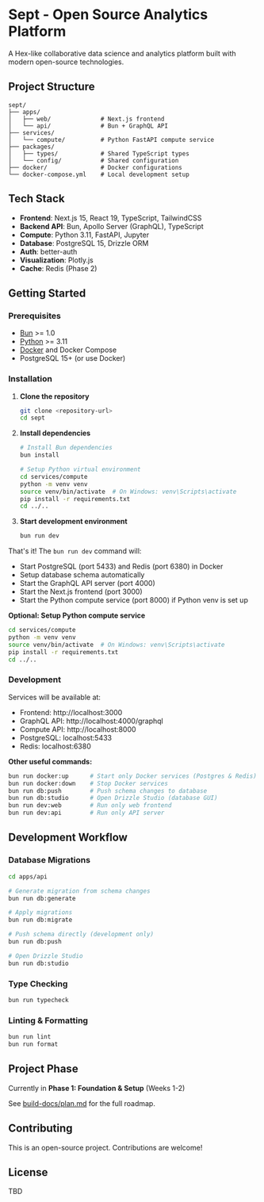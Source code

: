 # Sept - Open Source Analytics Platform

A Hex-like collaborative data science and analytics platform built with modern open-source technologies.

## Project Structure

```
sept/
├── apps/
│   ├── web/              # Next.js frontend
│   └── api/              # Bun + GraphQL API
├── services/
│   └── compute/          # Python FastAPI compute service
├── packages/
│   ├── types/            # Shared TypeScript types
│   └── config/           # Shared configuration
├── docker/               # Docker configurations
└── docker-compose.yml    # Local development setup
```

## Tech Stack

- **Frontend**: Next.js 15, React 19, TypeScript, TailwindCSS
- **Backend API**: Bun, Apollo Server (GraphQL), TypeScript
- **Compute**: Python 3.11, FastAPI, Jupyter
- **Database**: PostgreSQL 15, Drizzle ORM
- **Auth**: better-auth
- **Visualization**: Plotly.js
- **Cache**: Redis (Phase 2)

## Getting Started

### Prerequisites

- [Bun](https://bun.sh) >= 1.0
- [Python](https://python.org) >= 3.11
- [Docker](https://docker.com) and Docker Compose
- PostgreSQL 15+ (or use Docker)

### Installation

1. **Clone the repository**
   ```bash
   git clone <repository-url>
   cd sept
   ```

2. **Install dependencies**
   ```bash
   # Install Bun dependencies
   bun install

   # Setup Python virtual environment
   cd services/compute
   python -m venv venv
   source venv/bin/activate  # On Windows: venv\Scripts\activate
   pip install -r requirements.txt
   cd ../..
   ```

3. **Start development environment**
   ```bash
   bun run dev
   ```

That's it! The `bun run dev` command will:
- Start PostgreSQL (port 5433) and Redis (port 6380) in Docker
- Setup database schema automatically
- Start the GraphQL API server (port 4000)
- Start the Next.js frontend (port 3000)
- Start the Python compute service (port 8000) if Python venv is set up

**Optional: Setup Python compute service**
```bash
cd services/compute
python -m venv venv
source venv/bin/activate  # On Windows: venv\Scripts\activate
pip install -r requirements.txt
cd ../..
```

### Development

Services will be available at:
- Frontend: http://localhost:3000
- GraphQL API: http://localhost:4000/graphql
- Compute API: http://localhost:8000
- PostgreSQL: localhost:5433
- Redis: localhost:6380

**Other useful commands:**
```bash
bun run docker:up      # Start only Docker services (Postgres & Redis)
bun run docker:down    # Stop Docker services
bun run db:push        # Push schema changes to database
bun run db:studio      # Open Drizzle Studio (database GUI)
bun run dev:web        # Run only web frontend
bun run dev:api        # Run only API server
```

## Development Workflow

### Database Migrations

```bash
cd apps/api

# Generate migration from schema changes
bun run db:generate

# Apply migrations
bun run db:migrate

# Push schema directly (development only)
bun run db:push

# Open Drizzle Studio
bun run db:studio
```

### Type Checking

```bash
bun run typecheck
```

### Linting & Formatting

```bash
bun run lint
bun run format
```

## Project Phase

Currently in **Phase 1: Foundation & Setup** (Weeks 1-2)

See [build-docs/plan.md](build-docs/plan.md) for the full roadmap.

## Contributing

This is an open-source project. Contributions are welcome!

## License

TBD
